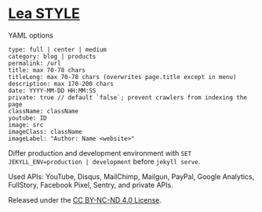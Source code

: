 # [Lea STYLE](https://lea.laukstein.com)

YAML options

    type: full | center | medium
    category: blog | products
    permalink: /url
    title: max 70-78 chars
    titleLong: max 70-78 chars (overwrites page.title except in menu)
    description: max 170-200 chars
    date: YYYY-MM-DD HH:MM:SS
    private: true // default `false`; prevent crawlers from indexing the page
    className: className
    youtube: ID
    image: src
    imageClass: className
    imageLabel: "Author: Name <website>"

Differ production and development environment with `SET JEKYLL_ENV=production | development` before `jekyll serve`.

Used APIs: YouTube, Disqus, MailChimp, Mailgun, PayPal, Google Analytics, FullStory, Facebook Pixel, Sentry, and private APIs.

Released under the [CC BY-NC-ND 4.0 License](LICENSE).

